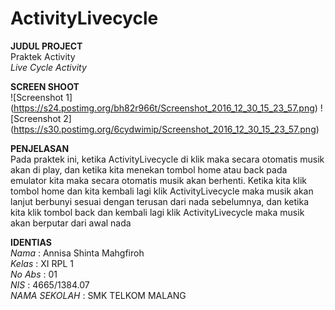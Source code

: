 # ActivityLivecycle

**JUDUL PROJECT** <br>
Praktek Activity <br>
*Live Cycle Activity*

**SCREEN SHOOT** <br>
![Screenshot 1] (https://s24.postimg.org/bh82r966t/Screenshot_2016_12_30_15_23_57.png)
![Screenshot 2] (https://s30.postimg.org/6cydwimip/Screenshot_2016_12_30_15_23_57.png) <br>

**PENJELASAN** <br>
Pada praktek ini, ketika ActivityLivecycle di klik maka secara otomatis musik akan di play, dan ketika kita menekan tombol home atau back pada emulator 
kita maka secara otomatis musik akan berhenti. Ketika kita klik tombol home dan kita kembali lagi klik ActivityLivecycle maka musik akan lanjut
berbunyi sesuai dengan terusan dari nada sebelumnya, dan ketika kita klik tombol back dan kembali lagi klik ActivityLivecycle maka musik akan
berputar dari awal nada 

**IDENTIAS** <br>
*Nama*          : Annisa Shinta Mahgfiroh <br>
*Kelas*         : XI RPL 1 <br>
*No Abs*        : 01 <br>
*NIS*           : 4665/1384.07 <br>
*NAMA SEKOLAH*  : SMK TELKOM MALANG <br>
